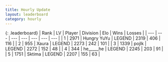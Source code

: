 ```yaml
---
title: Hourly Update
layout: leaderboard
category: hourly
---
```


{: .leaderboard}
| Rank | LV | Player | Division | Elo | Wins | Losses |
| --- | --- | --- | --- | --- | --- | --- |
| <span data-change="0">1</span> | 2971 | <span title="ID: 164871">Hungry YuYu</span> | LEGEND | <span data-change="0">2319</span> | <span data-change="0">406</span> | <span data-change="0">116</span> |
| <span data-change="0">2</span> | 955 | <span title="ID: 200908">Xaura</span> | LEGEND | <span data-change="0">2273</span> | <span data-change="0">242</span> | <span data-change="0">101</span> |
| <span data-change="0">3</span> | 1339 | <span title="ID: 4783">pojlk</span> | LEGEND | <span data-change="0">2272</span> | <span data-change="0">152</span> | <span data-change="0">48</span> |
| <span data-change="0">4</span> | 344 | <span title="ID: 405067">he_____he</span> | LEGEND | <span data-change="-22">2245</span> | <span data-change="2">203</span> | <span data-change="2">91</span> |
| <span data-change="0">5</span> | 1751 | <span title="ID: 353063">Sktima</span> | LEGEND | <span data-change="0">2207</span> | <span data-change="0">155</span> | <span data-change="0">63</span> |